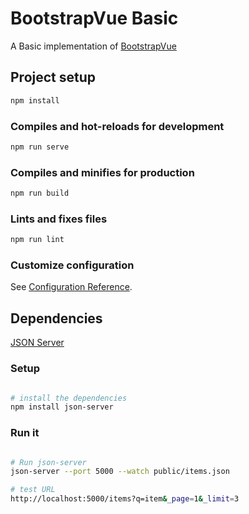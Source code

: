 # BootstrapVue Basic
A Basic implementation of [BootstrapVue](https://bootstrap-vue.org/)

## Project setup
``` bash
npm install
```

### Compiles and hot-reloads for development
``` bash
npm run serve
```

### Compiles and minifies for production
``` bash
npm run build
```

### Lints and fixes files
``` bash
npm run lint
```

### Customize configuration
See [Configuration Reference](https://cli.vuejs.org/config/).


## Dependencies

[JSON Server](https://github.com/typicode/json-server)

### Setup

``` bash

# install the dependencies
npm install json-server

```

### Run it

``` bash

# Run json-server
json-server --port 5000 --watch public/items.json

# test URL
http://localhost:5000/items?q=item&_page=1&_limit=3

```
